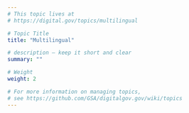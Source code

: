 ```yaml
---
# This topic lives at
# https://digital.gov/topics/multilingual

# Topic Title
title: "Multilingual"

# description — keep it short and clear
summary: ""

# Weight
weight: 2

# For more information on managing topics,
# see https://github.com/GSA/digitalgov.gov/wiki/topics
---
```

